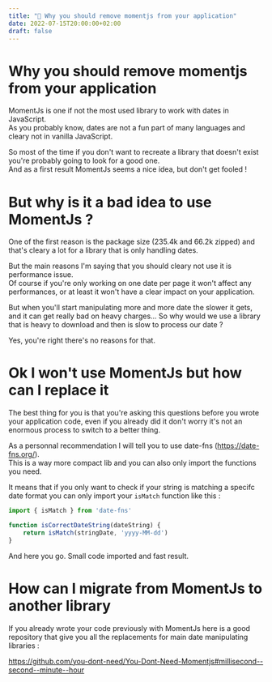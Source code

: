 ```yaml
---
title: "📛 Why you should remove momentjs from your application"
date: 2022-07-15T20:00:00+02:00
draft: false
---
```


# Why you should remove momentjs from your application

MomentJs is one if not the most used library to work with dates in JavaScript.  
As you probably know, dates are not a fun part of many languages and cleary not in vanilla JavaScript.

So most of the time if you don't want to recreate a library that doesn't exist you're probably going to look for a good one.  
And as a first result MomentJs seems a nice idea, but don't get fooled !

# But why is it a bad idea to use MomentJs ?

One of the first reason is the package size (235.4k and 66.2k zipped) and that's cleary a lot for a library that is only handling dates.

But the main reasons I'm saying that you should cleary not use it is performance issue.  
Of course if you're only working on one date per page it won't affect any performances, or at least it won't have a clear impact on your application.

But when you'll start manipulating more and more date the slower it gets, and it can get really bad on heavy charges...
So why would we use a library that is heavy to download and then is slow to process our date ?

Yes, you're right there's no reasons for that.

# Ok I won't use MomentJs but how can I replace it

The best thing for you is that you're asking this questions before you wrote your application code, even if you already did it don't worry it's not an enormous process to switch to a better thing.

As a personnal recommendation I will tell you to use date-fns (https://date-fns.org/).  
This is a way more compact lib and you can also only import the functions you need.

It means that if you only want to check if your string is matching a specifc date format you can only import your `isMatch` function like this :

```js
import { isMatch } from 'date-fns'

function isCorrectDateString(dateString) {
    return isMatch(stringDate, 'yyyy-MM-dd')
}
```

And here you go. Small code imported and fast result.

# How can I migrate from MomentJs to another library

If you already wrote your code previously with MomentJs here is a good repository that give you all the replacements for main date manipulating libraries :

https://github.com/you-dont-need/You-Dont-Need-Momentjs#millisecond--second--minute--hour
